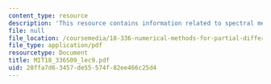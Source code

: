 ```yaml
---
content_type: resource
description: 'This resource contains information related to spectral methods. '
file: null
file_location: /coursemedia/18-336-numerical-methods-for-partial-differential-equations-spring-2009/28ffa7d63457de55574f82ee466c25d4_MIT18_336S09_lec9.pdf
file_type: application/pdf
resourcetype: Document
title: MIT18_336S09_lec9.pdf
uid: 28ffa7d6-3457-de55-574f-82ee466c25d4
---
```

